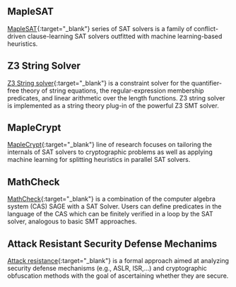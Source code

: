 ## MapleSAT
[MapleSAT](https://sites.google.com/a/gsd.uwaterloo.ca/maplesat/){:target="_blank"} series of SAT solvers is a family of conflict-driven clause-learning SAT solvers outfitted with machine learning-based heuristics. 


## Z3 String Solver
[Z3 String solver](https://sites.google.com/site/z3strsolver/getting-started){:target="_blank"} is a constraint solver for the quantifier-free theory of string equations, the regular-expression membership predicates, and linear arithmetic over the length functions. Z3 string solver is implemented as a string theory plug-in of the powerful Z3 SMT solver.


## MapleCrypt
[MapleCrypt](https://sites.google.com/view/crypto-sat/home?authuser=0){:target="_blank"} line of research focuses on tailoring the internals of SAT solvers to cryptographic problems as well as applying machine learning for splitting heuristics in parallel SAT solvers.


## MathCheck
[MathCheck](https://uwaterloo.ca/mathcheck/){:target="_blank"} is a combination of the computer algebra system (CAS) SAGE with a SAT Solver. Users can define predicates in the language of the CAS which can be finitely verified in a loop by the SAT solver, analogous to basic SMT approaches.


## Attack Resistant Security Defense Mechanims
[Attack resistance](https://sites.google.com/site/attackresistant/){:target="_blank"} is a formal approach aimed at analyzing security defense mechanisms (e.g., ASLR, ISR,...) and cryptographic obfuscation methods with the goal of ascertaining whether they are secure. 
